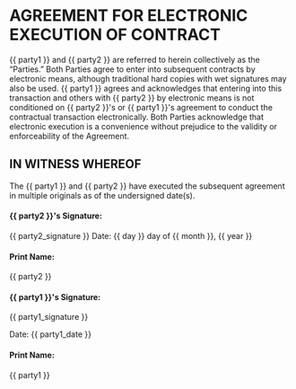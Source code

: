 # AGREEMENT FOR ELECTRONIC EXECUTION OF CONTRACT
{{ party1 }} and {{ party2 }} are referred to herein collectively as the “Parties.” Both Parties agree to enter into subsequent contracts by electronic means, although traditional hard copies with wet signatures may also be used. {{ party1 }}
agrees and acknowledges that entering into this transaction and others with {{ party2 }} by electronic means is not conditioned on
{{ party2 }}'s or {{ party1 }}'s agreement to conduct the contractual transaction electronically. Both Parties acknowledge that electronic execution is a convenience without prejudice to the validity or enforceability of the Agreement.

## IN WITNESS WHEREOF
The {{ party1 }} and {{ party2 }} have executed the subsequent agreement in multiple originals as of the undersigned date(s).

#### {{ party2 }}'s Signature: 
{{ party2_signature }} 
Date: {{ day }} day of {{ month }}, {{ year }}
#### Print Name:
{{ party2 }}

#### {{ party1 }}'s Signature: 
{{ party1_signature }}

Date: {{ party1_date }}
#### Print Name:
{{ party1 }}